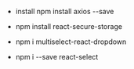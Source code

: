 - install npm install axios --save

- npm install react-secure-storage

- npm i multiselect-react-dropdown

- npm i --save react-select
